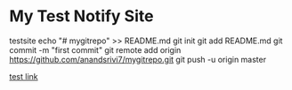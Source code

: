 # My Test Notify Site
testsite
echo "# mygitrepo" >> README.md
git init
git add README.md
git commit -m "first commit"
git remote add origin https://github.com/anandsrivi7/mygitrepo.git
git push -u origin master

<a href="Test.html">test link</a>
